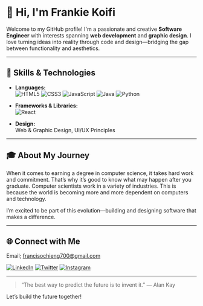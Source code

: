 # 👋 Hi, I'm Frankie Koifi

Welcome to my GitHub profile! I'm a passionate and creative **Software Engineer** with interests spanning **web development** and **graphic design**. I love turning ideas into reality through code and design—bridging the gap between functionality and aesthetics.

---

## 🚀 Skills & Technologies

- **Languages:**  
  ![HTML5](https://img.shields.io/badge/-HTML5-E34F26?logo=html5&logoColor=white) 
  ![CSS3](https://img.shields.io/badge/-CSS3-1572B6?logo=css3&logoColor=white) 
  ![JavaScript](https://img.shields.io/badge/-JavaScript-F7DF1E?logo=javascript&logoColor=black)
  ![Java](https://img.shields.io/badge/-Java-007396?logo=java&logoColor=white)
  ![Python](https://img.shields.io/badge/-Python-3776AB?logo=python&logoColor=white)

- **Frameworks & Libraries:**  
  ![React](https://img.shields.io/badge/-React-61DAFB?logo=react&logoColor=black)

- **Design:**  
  Web & Graphic Design, UI/UX Principles

---

## 🎓 About My Journey

When it comes to earning a degree in computer science, it takes hard work and commitment. That’s why it’s good to know what may happen after you graduate. Computer scientists work in a variety of industries. This is because the world is becoming more and more dependent on computers and technology.

I’m excited to be part of this evolution—building and designing software that makes a difference.

---

## 🌐 Connect with Me
Email; francisochieng700@gmail.com

[![LinkedIn](https://img.shields.io/badge/-LinkedIn-0077B5?logo=linkedin&logoColor=white)](https://www.linkedin.com/in/francis-ochieng-769832270 )
[![Twitter](https://img.shields.io/badge/-Twitter-1DA1F2?logo=twitter&logoColor=white)](https://x.com/Franko71734917?t=n9D6yoB9ZHIiJqrrzRU4Ig&s=09)
[![Instagram](https://img.shields.io/badge/-Instagram-E4405F?logo=instagram&logoColor=white)](https://www.instagram.com/_frankie_ama?igsh=dmZmOGJzZ3VjZnBr)

---

> “The best way to predict the future is to invent it.” — Alan Kay

Let’s build the future together!
